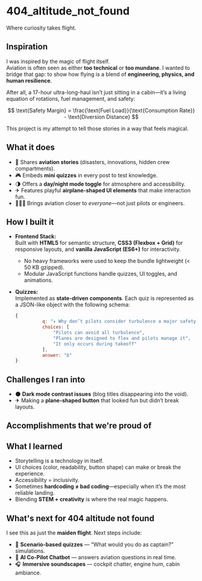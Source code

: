 # 404_altitude_not_found
Where curiosity takes flight.
## Inspiration
I was inspired by the magic of flight itself.  
Aviation is often seen as either **too technical** or **too mundane**. I wanted to bridge that gap: to show how flying is a blend of **engineering, physics, and human resilience**.  

After all, a 17-hour ultra-long-haul isn’t just sitting in a cabin—it’s a living equation of rotations, fuel management, and safety:  

$$
\text{Safety Margin} = \frac{\text{Fuel Load}}{\text{Consumption Rate}} - \text{Diversion Distance}
$$

This project is my attempt to tell those stories in a way that feels magical.  

## What it does
- 📖 Shares **aviation stories** (disasters, innovations, hidden crew compartments).  
- 🎮 Embeds **mini quizzes** in every post to test knowledge.  
- 🌗 Offers a **day/night mode toggle** for atmosphere and accessibility.  
- ✈ Features playful **airplane-shaped UI elements** that make interaction fun.  
- 🧑‍🤝‍🧑 Brings aviation closer to *everyone*—not just pilots or engineers.  

## How I built it
- **Frontend Stack:**  
  Built with **HTML5** for semantic structure, **CSS3 (Flexbox + Grid)** for responsive layouts, and **vanilla JavaScript (ES6+)** for interactivity.  
  - No heavy frameworks were used to keep the bundle lightweight (< 50 KB gzipped).  
  - Modular JavaScript functions handle quizzes, UI toggles, and animations.  

- **Quizzes:**  
  Implemented as **state-driven components**. Each quiz is represented as a JSON-like object with the following schema:  

  ```js
  {
            q: "✈ Why don’t pilots consider turbulence a major safety risk?",
            choices: [
                "Pilots can avoid all turbulence",
                "Planes are designed to flex and pilots manage it",
                "It only occurs during takeoff"
            ],
            answer: "b"
  }

## Challenges I ran into
- 🌑 **Dark mode contrast issues** (blog titles disappearing into the void).  
- ✈ Making a **plane-shaped button** that looked fun but didn’t break layouts. 

## Accomplishments that we're proud of

## What I learned
- Storytelling is a technology in itself.  
- UI choices (color, readability, button shape) can make or break the experience.  
- Accessibility = inclusivity.  
- Sometimes **hardcoding ≠ bad coding**—especially when it’s the most reliable landing.  
- Blending **STEM + creativity** is where the real magic happens.  

## What's next for 404 altitude not found
I see this as just the **maiden flight**. Next steps include:  
- 🛫 **Scenario-based quizzes** — “What would you do as captain?” simulations.  
- 🤖 **AI Co-Pilot Chatbot** — answers aviation questions in real time.  
- 🎧 **Immersive soundscapes** — cockpit chatter, engine hum, cabin ambiance.  
